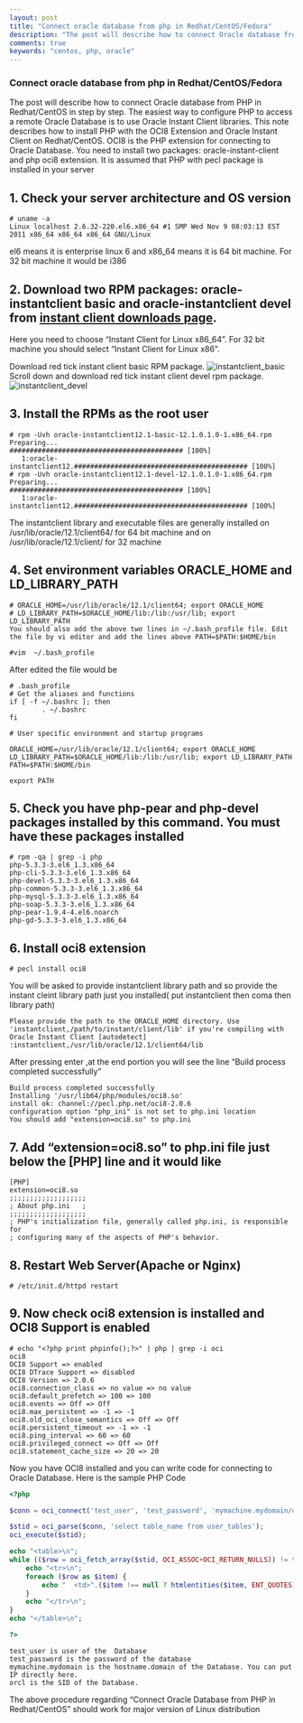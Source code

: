 ```yaml
---
layout: post
title: "Connect oracle database from php in Redhat/CentOS/Fedora"
description: "The post will describe how to connect Oracle database from PHP in Redhat/CentOS in step by step. The easiest way to configure PHP to access a remote Oracle Database is to use Oracle Instant Client libraries"
comments: true
keywords: "centos, php, oracle"
---
```


### Connect oracle database from php in Redhat/CentOS/Fedora

The post will describe how to connect Oracle database from PHP in Redhat/CentOS in step by step. The easiest way to configure PHP to access a remote Oracle Database is to use Oracle Instant Client libraries. This note describes how to install PHP with the OCI8 Extension and Oracle Instant Client on Redhat/CentOS. OCI8 is the PHP extension for connecting to Oracle Database. You need to install two packages: oracle-instant-client and php oci8 extension. It is assumed that PHP with pecl package is installed in your server

## 1. Check your server architecture and OS version
```
# uname -a
Linux localhost 2.6.32-220.el6.x86_64 #1 SMP Wed Nov 9 08:03:13 EST
2011 x86_64 x86_64 x86_64 GNU/Linux
```
el6 means it is enterprise linux 6 and x86_64 means it is 64 bit machine. For 32 bit machine it would be i386

## 2. Download two RPM packages: oracle-instantclient basic and oracle-instantclient devel from [instant client downloads page](http://www.oracle.com/technetwork/database/features/instant-client/index-097480.html). 

Here you need to choose “Instant Client for Linux x86_64”. For 32 bit machine you should select “Instant Client for Linux x86”.

Download red tick instant client basic RPM package.
![instantclient_basic](https://i1.wp.com/www.techinfobest.com/wp-content/uploads/2014/02/instantclient_basic.png)
Scroll down and download red tick instant client devel rpm package.
![instantclient_devel](https://i0.wp.com/www.techinfobest.com/wp-content/uploads/2014/02/instantclient_devel.png)

## 3. Install the RPMs as the root user
```
# rpm -Uvh oracle-instantclient12.1-basic-12.1.0.1.0-1.x86_64.rpm
Preparing...                ########################################### [100%]
   1:oracle-instantclient12.########################################### [100%]
# rpm -Uvh oracle-instantclient12.1-devel-12.1.0.1.0-1.x86_64.rpm
Preparing...                ########################################### [100%]
   1:oracle-instantclient12.########################################### [100%]
```
The instantclient library and executable files are generally installed on /usr/lib/oracle/12.1/client64/ for 64 bit machine and on /usr/lib/oracle/12.1/client/ for 32 machine

## 4. Set environment variables ORACLE_HOME and LD_LIBRARY_PATH

```
# ORACLE_HOME=/usr/lib/oracle/12.1/client64; export ORACLE_HOME
# LD_LIBRARY_PATH=$ORACLE_HOME/lib:/lib:/usr/lib; export LD_LIBRARY_PATH
You should also add the above two lines in ~/.bash_profile file. Edit the file by vi editor and add the lines above PATH=$PATH:$HOME/bin

#vim  ~/.bash_profile
```
After edited the file would be

```
# .bash_profile
# Get the aliases and functions
if [ -f ~/.bashrc ]; then
        . ~/.bashrc
fi

# User specific environment and startup programs

ORACLE_HOME=/usr/lib/oracle/12.1/client64; export ORACLE_HOME
LD_LIBRARY_PATH=$ORACLE_HOME/lib:/lib:/usr/lib; export LD_LIBRARY_PATH
PATH=$PATH:$HOME/bin

export PATH
```

## 5. Check you have php-pear and php-devel packages installed by this command. You must have these packages installed 
```
# rpm -qa | grep -i php
php-5.3.3-3.el6_1.3.x86_64
php-cli-5.3.3-3.el6_1.3.x86_64
php-devel-5.3.3-3.el6_1.3.x86_64
php-common-5.3.3-3.el6_1.3.x86_64
php-mysql-5.3.3-3.el6_1.3.x86_64
php-soap-5.3.3-3.el6_1.3.x86_64
php-pear-1.9.4-4.el6.noarch
php-gd-5.3.3-3.el6_1.3.x86_64
```
## 6. Install oci8 extension
```
# pecl install oci8
```
You will be asked to provide instantclient library path and so provide the instant cleint library path just you installed( put instantclient then coma then library path)
```
Please provide the path to the ORACLE_HOME directory. Use 'instantclient,/path/to/instant/client/lib' if you're compiling with Oracle Instant Client [autodetect] :instantclient,/usr/lib/oracle/12.1/client64/lib
```
After pressing enter ,at the end portion you will see the line “Build process completed successfully”
```
Build process completed successfully
Installing '/usr/lib64/php/modules/oci8.so'
install ok: channel://pecl.php.net/oci8-2.0.6
configuration option "php_ini" is not set to php.ini location
You should add "extension=oci8.so" to php.ini
```
## 7. Add “extension=oci8.so” to php.ini file just below the [PHP] line and it would like
```
[PHP]
extension=oci8.so
;;;;;;;;;;;;;;;;;;;
; About php.ini   ;
;;;;;;;;;;;;;;;;;;;
; PHP's initialization file, generally called php.ini, is responsible for
; configuring many of the aspects of PHP's behavior.
```
## 8. Restart Web Server(Apache or Nginx)
```
# /etc/init.d/httpd restart
```
## 9. Now check oci8 extension is installed and OCI8 Support is enabled
```
# echo "<?php print phpinfo();?>" | php | grep -i oci
oci8
OCI8 Support => enabled
OCI8 DTrace Support => disabled
OCI8 Version => 2.0.6
oci8.connection_class => no value => no value
oci8.default_prefetch => 100 => 100
oci8.events => Off => Off
oci8.max_persistent => -1 => -1
oci8.old_oci_close_semantics => Off => Off
oci8.persistent_timeout => -1 => -1
oci8.ping_interval => 60 => 60
oci8.privileged_connect => Off => Off
oci8.statement_cache_size => 20 => 20
```

Now you have OCI8 installed and you can write code for connecting to Oracle Database. Here is the sample PHP Code
```php
<?php

$conn = oci_connect('test_user', 'test_password', 'mymachine.mydomain/orcl');

$stid = oci_parse($conn, 'select table_name from user_tables');
oci_execute($stid);

echo "<table>\n";
while (($row = oci_fetch_array($stid, OCI_ASSOC+OCI_RETURN_NULLS)) != false) {
    echo "<tr>\n";
    foreach ($row as $item) {
        echo "  <td>".($item !== null ? htmlentities($item, ENT_QUOTES) : "&nbsp;")."</td>\n";
    }
    echo "</tr>\n";
}
echo "</table>\n";

?>
```
```
test_user is user of the  Database
test_password is the password of the database
mymachine.mydomain is the hostname.domain of the Database. You can put IP directly here.
orcl is the SID of the Database.
```
The above procedure regarding “Connect Oracle Database from PHP in Redhat/CentOS” should work for major version of Linux distribution